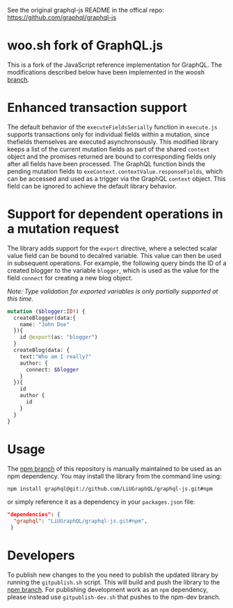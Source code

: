 See the original graphql-js README in the offical repo: https://github.com/graphql/graphql-js

# woo.sh fork of GraphQL.js

This is a fork of the JavaScript reference implementation for GraphQL. The modifications described below have been implemented in the woosh [branch](https://github.com/LiUGraphQL/graphql-js/tree/woosh).

# Enhanced transaction support
The default behavior of the `executeFieldsSerially` function in `execute.js` supports transactions only for individual fields within a mutation, since thefields themselves are executed asynchronsously. This modified library keeps a list of the current mutation fields as part of the shared `context` object and the promises returned are bound to corresponding fields only after all fields have been processed. The GraphQL function binds the pending mutation fields to `exeContext.contextValue.responseFields`, which can be accessed and used as a trigger via the GraphQL `context` object. This field can be ignored to achieve the default library behavior.

# Support for dependent operations in a mutation request
The library adds support for the `export` directive, where a selected scalar value field can be bound to decalred variable. This value can then be used in subsequent operations. For example, the following query binds the ID of a created blogger to the variable `blogger`, which is used as the value for the field `connect` for creating a new blog object.

*Note: Type validation for exported variables is only partially supported at this time.*

```graphql
mutation ($blogger:ID!) {
  createBlogger(data:{
    name: "John Doe"
  }){
    id @export(as: "blogger")
  }
  createBlog(data: {
    text:"Who am I really?"
    author: {
      connect: $blogger
    }
  }){
    id
    author {
      id
    }
  }
}
```


# Usage
The [npm branch](https://github.com/LiUGraphQL/graphql-js/tree/npm) of this repository is manually maintained to be used as an npm dependency. You may install the library from the command line using:
```bash
npm install graphql@git://github.com/LiUGraphQL/graphql-js.git#npm
```

or simply reference it as a dependency in your `packages.json` file:
```json
"dependencies": {
  "graphql": "LiUGraphQL/graphql-js.git#npm",
 }
 ```

# Developers
To publish new changes to the you need to publish the updated library by running the `gitpublish.sh` script. This will build and push the library to the [npm branch](https://github.com/LiUGraphQL/graphql-js/tree/npm). For publishing development work as an `npm` dependency, please instead use `gitpublish-dev.sh` that pushes to the npm-dev branch.

